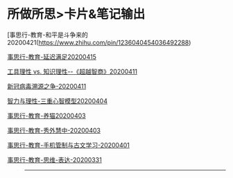 # 所做所思>卡片&笔记输出

[事思行-教育-和平是斗争来的20200421(https://www.zhihu.com/pin/1236040454036492288)


[事思行-教育-延迟满足20200415](https://www.zhihu.com/pin/1233886932578914304)


[工具理性 vs. 知识理性--《超越智商》20200411](https://zhuanlan.zhihu.com/p/125148955)


[新冠病毒溯源之争-20200411](https://www.zhihu.com/question/377152376/answer/1145387109)


[智力与理性-三重心智模型20200404](https://zhuanlan.zhihu.com/p/125148955)


[事思行-教育-养猫20200403](https://www.zhihu.com/pin/1229589620074979328)


[事思行-教育-秀外慧中-20200403](https://www.zhihu.com/pin/1229582867203485696)


[事思行-教育-手机管制与古文学习-20200401](https://www.zhihu.com/pin/1228685482810785792)


[事思行-教育-思维-表达-20200331](https://www.zhihu.com/pin/1228363006649651200)

> ------------------------------------------------




